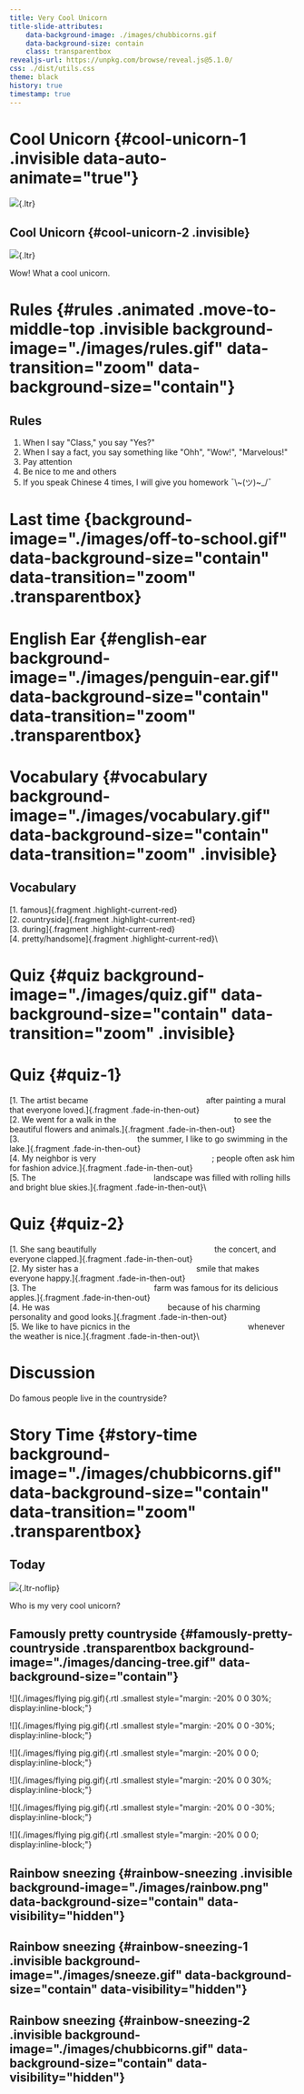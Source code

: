 ```yaml
---
title: Very Cool Unicorn
title-slide-attributes: 
    data-background-image: ./images/chubbicorns.gif
    data-background-size: contain
    class: transparentbox
revealjs-url: https://unpkg.com/browse/reveal.js@5.1.0/
css: ./dist/utils.css
theme: black
history: true
timestamp: true
---
```


# Cool Unicorn {#cool-unicorn-1 .invisible data-auto-animate="true"}
![](./images/chubbicorns.gif){.ltr}

<!-- <img data-animated-move-to-left="1200px" data-animated-iterations="20" data-animated-fill="auto" class="animated move-to figure" src="./images/chubbicorns.gif"/> -->

<!-- # Test -->
<!-- [hello]{.glitch title="hello"} -->

## Cool Unicorn {#cool-unicorn-2 .invisible}

![](./images/chubbicorns.gif){.ltr}

<p class="fragment grow">Wow! What a cool unicorn.</p>

<!-- [what a cool uniino]{.scale-up} -->

# Rules {#rules .animated .move-to-middle-top .invisible background-image="./images/rules.gif"  data-transition="zoom" data-background-size="contain"}

## Rules

1.  When I say \"Class,\" you say \"Yes?\"
2.  When I say a fact, you say something like \"Ohh\", \"Wow!\", \"Marvelous!\"
3.  Pay attention
4.  Be nice to me and others
5.  If you speak Chinese 4 times, I will give you homework ¯\\~(ツ)~\_/¯

# Last time {background-image="./images/off-to-school.gif" data-background-size="contain" data-transition="zoom" .transparentbox}

# English Ear {#english-ear background-image="./images/penguin-ear.gif" data-background-size="contain" data-transition="zoom" .transparentbox}

# Vocabulary {#vocabulary background-image="./images/vocabulary.gif" data-background-size="contain" data-transition="zoom" .invisible}

## Vocabulary 

[1. famous]{.fragment .highlight-current-red}\
[2. countryside]{.fragment .highlight-current-red}\
[3. during]{.fragment .highlight-current-red}\
[4. pretty/handsome]{.fragment .highlight-current-red}\


# Quiz {#quiz background-image="./images/quiz.gif" data-background-size="contain" data-transition="zoom" .invisible}

# Quiz {#quiz-1}

[1.  The artist became <span style="display:inline-block; width:200px; border-top:1px solid #FFF; margin: 0;"></span> after painting a mural that everyone loved.]{.fragment .fade-in-then-out}\
[2.  We went for a walk in the <span style="display:inline-block; width:200px; border-top:1px solid #FFF; margin: 0;"></span> to see the beautiful flowers and animals.]{.fragment .fade-in-then-out}\
[3.  <span style="display:inline-block; width:200px; border-top:1px solid #FFF; margin: 0;"></span> the summer, I like to go swimming in the lake.]{.fragment .fade-in-then-out}\
[4.  My neighbor is very <span style="display:inline-block; width:200px; border-top:1px solid #FFF; margin: 0;"></span>; people often ask him for fashion advice.]{.fragment .fade-in-then-out}\
[5.  The <span style="display:inline-block; width:200px; border-top:1px solid #FFF; margin: 0;"></span> landscape was filled with rolling hills and bright blue skies.]{.fragment .fade-in-then-out}\

# Quiz {#quiz-2}

[1.  She sang beautifully <span style="display:inline-block; width:200px; border-top:1px solid #FFF; margin: 0;"></span> the concert, and everyone clapped.]{.fragment .fade-in-then-out}\
[2.  My sister has a <span style="display:inline-block; width:200px; border-top:1px solid #FFF; margin: 0;"></span> smile that makes everyone happy.]{.fragment .fade-in-then-out}\
[3.  The <span style="display:inline-block; width:200px; border-top:1px solid #FFF; margin: 0;"></span> farm was famous for its delicious apples.]{.fragment .fade-in-then-out}\
[4.  He was <span style="display:inline-block; width:200px; border-top:1px solid #FFF; margin: 0;"></span> because of his charming personality and good looks.]{.fragment .fade-in-then-out}\
[5.  We like to have picnics in the <span style="display:inline-block; width:200px; border-top:1px solid #FFF; margin: 0;"></span> whenever the weather is nice.]{.fragment .fade-in-then-out}\

# Discussion

Do famous people live in the countryside?

# Story Time {#story-time background-image="./images/chubbicorns.gif" data-background-size="contain" data-transition="zoom" .transparentbox}

## Today

![](./images/chubbicorns.gif){.ltr-noflip}

<p class="fragment grow">Who is my very cool unicorn?</p>


## Famously pretty countryside {#famously-pretty-countryside .transparentbox background-image="./images/dancing-tree.gif" data-background-size="contain"}

![](./images/flying pig.gif){.rtl .smallest style="margin: -20% 0 0 30%; display:inline-block;"}

![](./images/flying pig.gif){.rtl .smallest style="margin: -20% 0 0 -30%; display:inline-block;"}

![](./images/flying pig.gif){.rtl .smallest style="margin: -20% 0 0 0; display:inline-block;"}

![](./images/flying pig.gif){.rtl .smallest style="margin: -20% 0 0 30%; display:inline-block;"}

![](./images/flying pig.gif){.rtl .smallest style="margin: -20% 0 0 -30%; display:inline-block;"}

![](./images/flying pig.gif){.rtl .smallest style="margin: -20% 0 0 0; display:inline-block;"}


## Rainbow sneezing {#rainbow-sneezing .invisible background-image="./images/rainbow.png" data-background-size="contain" data-visibility="hidden"}

## Rainbow sneezing {#rainbow-sneezing-1 .invisible background-image="./images/sneeze.gif" data-background-size="contain" data-visibility="hidden"}

## Rainbow sneezing {#rainbow-sneezing-2 .invisible background-image="./images/chubbicorns.gif" data-background-size="contain" data-visibility="hidden"}


